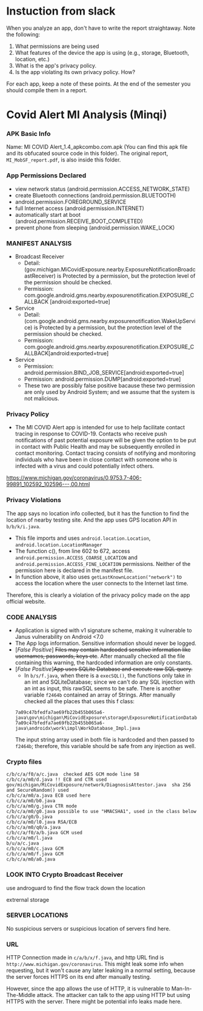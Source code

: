 # Instuction from slack
When you analyze an app, don't have to write the report straightaway. Note the following:
1. What permissions are being used
2. What features of the device the app is using (e.g., storage, Bluetooth, location, etc.)
3. What is the app's privacy policy.
4. Is the app violating its own privacy policy. How?

For each app, keep a note of these points. At the end of the semester you should compile them in a report. 

# Covid Alert MI Analysis (Minqi) 
### APK Basic Info
Name: MI COVID Alert_1.4_apkcombo.com.apk (You can find this apk file and its obfucated source code in this folder). The original report, ```MI_MobSF_report.pdf```, is also inside this folder. 

### App Permissions Declared
  - view network status (android.permission.ACCESS_NETWORK_STATE)
  - create Bluetooth connections (android.permission.BLUETOOTH)
  - android.permission.FOREGROUND_SERVICE
  - full Internet access (android.permission.INTERNET)
  - automatically start at boot (android.permission.RECEIVE_BOOT_COMPLETED)
  - prevent phone from sleeping (android.permission.WAKE_LOCK)

### MANIFEST ANALYSIS
 - Broadcast Receiver
   - Detail: (gov.michigan.MiCovidExposure.nearby.ExposureNotificationBroadcastReceiver) is Protected by a permission, but the protection level of the permission should be checked.
   - Permission: com.google.android.gms.nearby.exposurenotification.EXPOSURE_CALLBACK
   [android:exported=true]
 - Service
    - Detail: (com.google.android.gms.nearby.exposurenotification.WakeUpService) is Protected by a permission, but the protection level of the permission should be checked.
    - Permission: com.google.android.gms.nearby.exposurenotification.EXPOSURE_CALLBACK[android:exported=true] 
 - Service 
    - Permission: android.permission.BIND_JOB_SERVICE[android:exported=true] 
    - Permission: android.permission.DUMP[android:exported=true]
    - These two are possibly false positive bacause these two permission are only used by Android System; and we assume that the system is not malicious.

<!-- ###
Sidenotes: It looks like BIND_JOB_SERVICE and DUMP are requested without declared in the Manifest

DUMP: Allows an application to retrieve state dump information from system services. Not for use by third-party applications.
### -->

 
### Privacy Policy
- The MI COVID Alert app is intended for use to help facilitate contact tracing in response to COVID-19. Contacts who receive push notifications of past potential exposure will be given the option to be put in contact with Public Health and may be subsequently enrolled in contact monitoring. Contact tracing consists of notifying and monitoring individuals who have been in close contact with someone who is infected with a virus and could potentially infect others.

https://www.michigan.gov/coronavirus/0,9753,7-406-99891_102592_102596---,00.html

### Privacy Violations
The app says no location info collected, but it has the function to find the location of nearby testing site. And the app uses GPS location API in `b/b/k/i.java`.
- This file imports and uses `android.location.Location`, `android.location.LocationManager`
- The function c(), from line 602 to 672, access `android.permission.ACCESS_COARSE_LOCATION` and `android.permission.ACCESS_FINE_LOCATION` permissions. Neither of the permission here is declared in the manifest file.
- In function above, it also uses `getLastKnownLocation("network")` to access the location where the user connects to the Internet last time.

Therefore, this is clearly a violation of the privacy policy made on the app official website.

### CODE ANALYSIS
- Application is signed with v1 signature scheme, making it vulnerable to Janus vulnerability on Android <7.0
- The App logs information. Sensitive information should never be logged.
- [*False Positive*] ~~Files may contain hardcoded sensitive information like usernames, passwords, keys etc~~. After manually checked all the file containing this warning, the hardcoded information are only constants.
- [*False Positive*]~~App uses SQLite Database and execute raw SQL query.~~
  - In `b/s/f.java`, when there is a `execSQL()`, the functions only take in an int and SQLiteDatabase; since we can't do any SQL injection with an int as input, this rawSQL seems to be safe. There is another variable `f2464b` contained an array of Strings. After manually checked all the places that uses this f class:
  ```
  7a09c47bfedfa7ae69fb22b455b065a6-java\gov\michigan\MiCovidExposure\storage\ExposureNotificationDatabase_Impl.java
  7a09c47bfedfa7ae69fb22b455b065a6-java\androidx\work\impl\WorkDatabase_Impl.java
  ```
  The input string array used in both file is hardcoded and then passed to `f2464b`; therefore, this variable should be safe from any injection as well.


### Crypto files
```
c/b/c/a/f0/a/c.java  checked AES GCM mode line 58
c/b/c/a/m0/d.java !! ECB and CTR used
gov/michigan/MiCovidExposure/network/DiagnosisAttestor.java  sha 256 and SecureRandom() used 
c/b/c/a/m0/a.java ECB used here
c/b/c/a/m0/b0.java
c/b/c/a/m0/g.java CTR mode
c/b/c/a/m0/g0.java possible to use "HMACSHA1", used in the class below
c/b/c/a/g0/b.java
c/b/c/a/m0/l0.java RSA/ECB
c/b/c/a/m0/q0/a.java
c/b/c/a/f0/a/b.java GCM used
c/b/c/a/m0/l.java
b/u/a/c.java
c/b/c/a/m0/c.java GCM
c/b/c/a/m0/f.java GCM
c/b/c/a/m0/a0.java
```

### LOOK INTO Crypto  	Broadcast Receiver 
use androguard to find the flow track down the location

extrernal storage

### SERVER LOCATIONS
No suspicious servers or suspicious location of servers find here.

### URL
HTTP Connection made in `c/a/b/x/f.java`, and http URL find is `http://www.michigan.gov/coronavirus`. This might leak some info when requesting, but it won't cause any later leaking in a normal setting, because the server forces HTTPS on its end after manually testing.

However, since the app allows the use of HTTP, it is vulnerable to Man-In-The-Middle attack. The attacker can talk to the app using HTTP but using HTTPS with the server. There might be potential info leaks made here.
